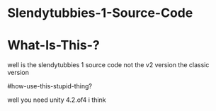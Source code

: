 # Slendytubbies-1-Source-Code

 
 
 # What-Is-This-?
 
 well is the slendytubbies 1 source code not the v2 version the classic version 
 
 
 #how-use-this-stupid-thing?
 
 well you need unity 4.2.of4 i think 
